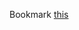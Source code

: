 Bookmark <a href="javascript:document.body.innerHTML%2B%3D'%3Cscript%20src%3D%22https%3A%2F%2Fdas-ulicorn.github.io%2Funrnd%2Funrnd.js%22%3E%3C%2Fscript%3E'%3B">this</a>
